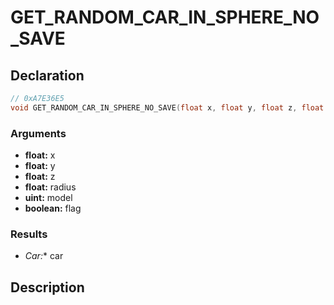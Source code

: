 # GET_RANDOM_CAR_IN_SPHERE_NO_SAVE

## Declaration
```cpp
// 0xA7E36E5
void GET_RANDOM_CAR_IN_SPHERE_NO_SAVE(float x, float y, float z, float radius, uint model, boolean flag, Car* car);
```

### Arguments
- **float:** x
- **float:** y
- **float:** z
- **float:** radius
- **uint:** model
- **boolean:** flag

### Results
- **Car*:** car

## Description
